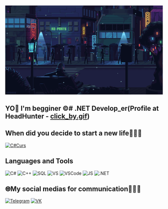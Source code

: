 
[![Header](https://github.com/RecToRWkaif/RecToRWkaif/blob/main/assets/242390524-0c7eb6ed-663b-4ce4-bfbd-18239a38ba1b.gif)](https://hh.ru/applicant/resumes/view?resume=d87d396eff0b6c16800039ed1f48347349356e&customDomain=1)

## YO👋 I'm begginer ©# .NET Develop_er(Profile at HeadHunter - [click_by.gif](https://balashikha.hh.ru/resume/d87d396eff0b6c16800039ed1f48347349356e)) 

## When did you decide to start a new life🧑🏻‍💻
[![C#Curs](https://img.shields.io/badge/-CLICK_HERE-090909?style=for-the-badge&logo=youtube&logoColor=db002c)](https://www.youtube.com/watch?v=KyFWqbRfWIA&list=PLQOaTSbfxUtD6kMmAYc8Fooqya3pjLs1N)

## Languages and Tools 
![C#](https://img.shields.io/badge/-C_Sharp-090909?style=for-the-badge&logo=csharp&logoColor=9c3898)
![C++](https://img.shields.io/badge/-C++-090909?style=for-the-badge&logo=cplusplus&logoColor=3d8cc4)
![SQL](https://img.shields.io/badge/-MySQL-090909?style=for-the-badge&logo=MYSQL&logoColor=3d8cc436c3d9)
![VS](https://img.shields.io/badge/-Visual_Studio-090909?style=for-the-badge&logo=VisualStudio&logoColor=822e8f)
![VSCode](https://img.shields.io/badge/-Visual_Studio_Code-090909?style=for-the-badge&logo=VisualStudioCode&logoColor=2e7fe8)
![JS](https://img.shields.io/badge/-Java_Script-090909?style=for-the-badge&logo=javascript&logoColor=2eeff00)
![.NET](https://img.shields.io/badge/-.NET-090909?style=for-the-badge&logo=.NET&logoColor=)

## 🌐My social medias for communication👩🏻‍💻  
[![Telegram](https://img.shields.io/badge/-Telegram-090909?style=for-the-badge&logo=telegram&logoColor=)](https://t.me/moutains_sport)
[![VK](https://img.shields.io/badge/-VKONTAKTE-090909?style=for-the-badge&logo=vk&logoColor=31adf5)](https://vk.com/r3ctor) 
